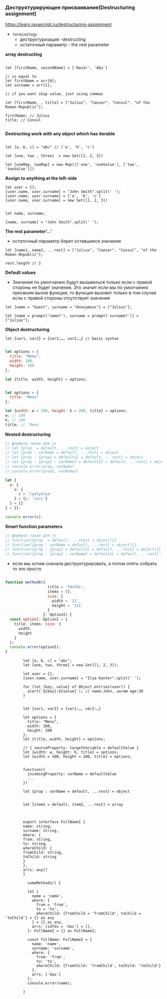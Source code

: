 ### Деструктурирующее присваивание(Destructuring assignment)

https://learn.javascript.ru/destructuring-assignment

- `terminology`
    - деструктуризация -destructing
    - остаточный параметр - the rest parameter

**array destructing**

```

let [firstName, secondName] = ['Nazar', 'Abu']

// is equal to 
let firstName = arr[0];
let surname = arr[1];

// if you want skip value, just using commas

let [firstName, , title] = ["Julius", "Caesar", "Consul", "of the Roman Republic"];

firstName; // Julius
title; // Consul


```

**Destructing work with any object which has iterable**

```

let [a, b, c] = "abc" // ['a', 'b', 'c']

let [one, two , three]  = new Set([1, 2, 3])

let [oneMap, twoMap] = new Map([['one', 'oneValue'], ['two', 'twoValue']])

```

**Assign to anything at the left-side**

```
let user = {};
[user.name, user.surname] = "John Smith".split(' ');
[user.name, user.surname] = ['a', 'b', 'c']
[user.name, user.surname] = new Set([1, 2, 3])


let name, surname;

[name, surname] = "John Smith".split(' ');

```

**The rest parameter‘…’**

- остаточный параметр берет оставшиеся значения

```
let [name1, name2, ...rest] = ["Julius", "Caesar", "Consul", "of the Roman Republic"];

rest.length // 2
```

**Default values**

- Значения по умолчанию будут вызываться только если с правой стороны не будет значения. Это значит если мы по умолчанию
  присвоим вызов функции, то функция вызовет только в том случае если с правой стороны отсутствует значения

```
let [name = "Guest", surname = "Anonymous"] = ["Julius"];

let [name = prompt('name?'), surname = prompt('surname?')] = ["Julius"];
```

**Object destructuring**

```
let {var1, var2} = {var1:…, var2:…} // basic syntax
```

```js run

let options = {
  title: "Menu",
  width: 100,
  height: 200
};

let {title, width, height} = options;
```

```js

let options = {
  title: "Menu"
};

let {width: w = 100, height: h = 200, title} = options;
w; // 100
h; // 200
title; // 'Menu'
```

**Nested destructuring**

```js 
// формула такая для js
// let {prop  = default, ...rest} = object
// let {prop : varName = default, ...rest} = object
// let {prop : {prop2 = default2} = default, ...rest} = object
// let {prop : {prop2 : varName2 = default2} = default, ...rest} = object
// console.error(prop, varName)
// console.error(prop2, varName2)

let {
  a: {
    a: {
      c = 'lyalyalya'
    } = {c: 'cccc'}
  } = {}
} = {};

console.error(c);


```

**Smart function parameters**

```js
// формула такая для js 
// function({prop  = default, ...rest} = object){}
// function({prop : varName = default, ...rest} = object){}
// function({prop : {prop2 = default2} = default, ...rest} = object){}
// function({prop : {prop2 : varName2 = default2} = default, ...rest} = object){}

```

- если мы хотим сначала деструктурировать, а потом опять собрать то это просто

```js

function method6({
                   title = 'fdsfds',
                   items = [],
                   size: {
                     width = '11',
                     height = '111'
                   }
                 }: OptionI) {
  const optionI: OptionI = {
    title, items, size: {
      width,
      height
    }
  };
  console.error(optionI);
}

```

>

            let [a, b, c] = "abc";
            let [one, two, three] = new Set([1, 2, 3]);
            
            let user = {};
            [user.name, user.surname] = "Ilya Kantor".split(' ');
            
            for (let [key, value] of Object.entries(user)) {
              alert(`${key}:${value}`); // name:John, затем age:30
            }
            

            let {var1, var2} = {var1:…, var2:…}

            let options = {
              title: "Menu",
              width: 100,
              height: 200
            };
            let {title, width, height} = options;
            
            // { sourceProperty: targetVariable = defaultValue }
            let {width: w, height: h, title} = options;
            let {width = 100, height = 200, title} = options;
            
            
            function({
              incomingProperty: varName = defaultValue
              ...
            })
            
            let {prop : varName = default, ...rest} = object
            
            
            let [item1 = default, item2, ...rest] = array



            export interface FullNameI {
            name: string,
            surname: string,
            where: {
            from: string,
            to: string,
            whereChild: {
            fromChild: string,
            toChild: string
            }
            },
            arrs: any[]
            }

              someMethods() {

              let {
                name = 'name',
                where: {
                  from = 'from',
                  to = 'to',
                  whereChild: {fromChild = 'fromChild', toChild = 'toChild'} = {} as any
                } = {} as any,
                arrs: [sdfds = 'das'] = [],
              }: FullNameI = {} as FullNameI;
          
              const fullName: FullNameI = {
                name: 'name',
                surname: 'surname',
                where: {
                  from: 'from',
                  to: 'to',
                  whereChild: {fromChild: 'fromChild', toChild: 'toChild'}
                },
                arrs: ['das']
              };
              console.error(name);
          
            }

